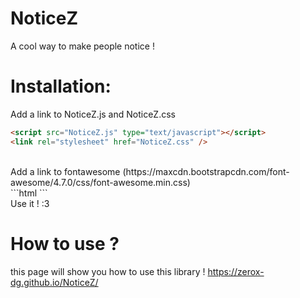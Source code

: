 # NoticeZ
A cool way to make people notice !

# Installation:
Add a link to NoticeZ.js and NoticeZ.css
```html
<script src="NoticeZ.js" type="text/javascript"></script>
<link rel="stylesheet" href="NoticeZ.css" />
```
<br>
Add a link to fontawesome (https://maxcdn.bootstrapcdn.com/font-awesome/4.7.0/css/font-awesome.min.css)
<br>
```html
<link rel="stylesheet" href="https://maxcdn.bootstrapcdn.com/font-awesome/4.7.0/css/font-awesome.min.css" />
```
<br>
Use it ! :3 <br>

# How to use ?
this page will show you how to use this library !
https://zerox-dg.github.io/NoticeZ/

